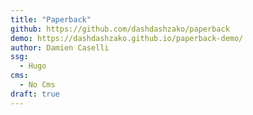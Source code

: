 ```yaml
---
title: "Paperback"
github: https://github.com/dashdashzako/paperback
demo: https://dashdashzako.github.io/paperback-demo/
author: Damien Caselli
ssg:
  - Hugo
cms:
  - No Cms
draft: true
---
```

